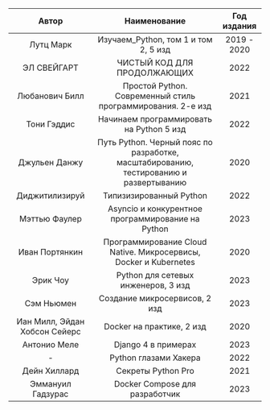 |                    Автор                     |                                     Наименование                                      | Год издания |
|:--------------------------------------------:|:-------------------------------------------------------------------------------------:|:-----------:|
|                  Лутц Марк                   |                         Изучаем_Python, том 1 и том 2, 5 изд                          | 2019 - 2020 |
|                 ЭЛ СВЕЙГАРТ                  |                              ЧИСТЫЙ КОД ДЛЯ ПРОДОЛЖАЮЩИХ                              |    2022     |
|                Любанович Билл                |              Простой Python. Современный стиль программирования. 2-е изд              |    2021     |
|                 Тони Гэддис                  |                       Начинаем программировать на Python 5 изд                        |    2022     |
 |                Джульен Данжу                 | Путь Pythoп. Черный пояс по разработке, масштабированию, тестированию и развертыванию |    2020     |
|                Диджитилизируй                |                                Типизизированный Python                                |    2022     |
|                Мэттью Фаулер                 |                   Asyncio и конкурентное программирование на Python                   |    2023     |
|                Иван Портянкин                |           Программирование Cloud Native. Микросервисы, Docker и Kubernetes            |    2020     |
|                   Эрик Чоу                   |                          Python для сетевых инженеров, 3 изд                          |    2023     |
|                  Сэм Ньюмен                  |                             Создание микросервисов, 2 изд                             |    2023     |
|        Иан Милл, Эйдан Хобсон Сейерс         |                               Docker на практике, 2 изд                               |    2020     |
|                 Антонио Меле                 |                                  Django 4 в примерах                                  |    2023     |
|                      -                       |                                 Python глазами Хакера                                 |    2022     |
|                 Дейн Хиллард                 |                                  Секреты Python Pro                                   |    2021     |
|              Эммануил Гадзурас               |                            Docker Compose для разработчик                             |    2023     |



